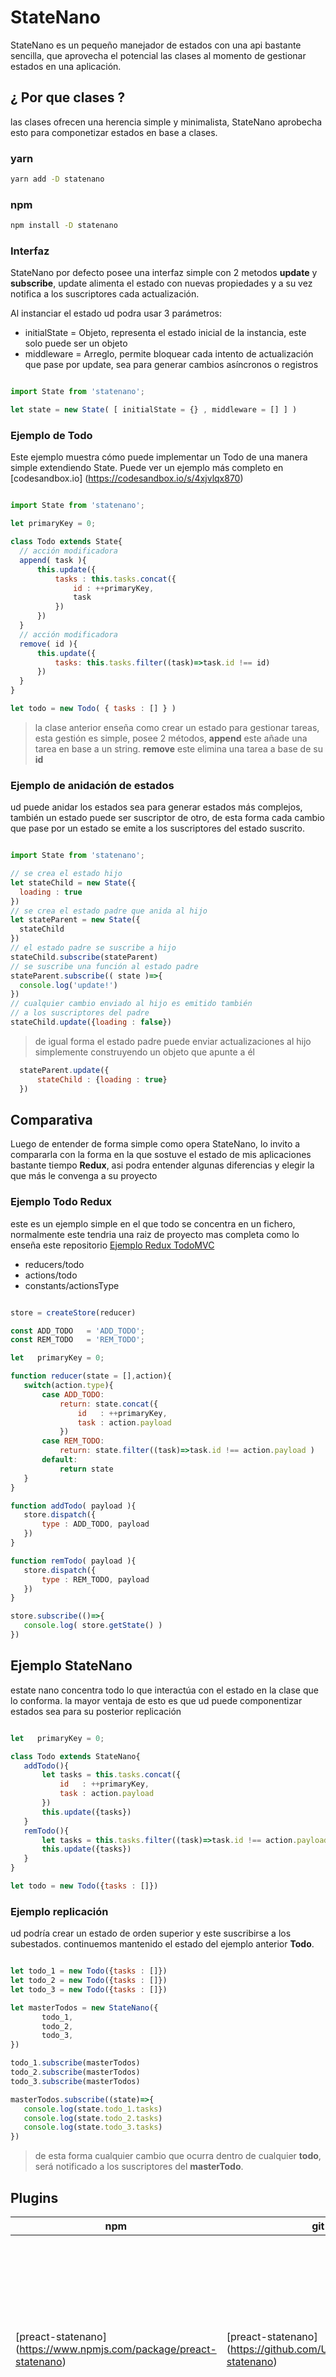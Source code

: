 # StateNano

StateNano es un pequeño manejador de estados con una api bastante sencilla, que aprovecha el potencial las clases al momento de gestionar estados en una aplicación.

## ¿ Por que clases ?

las clases ofrecen una herencia simple y minimalista, StateNano aprobecha esto para componetizar estados en base a clases.

### yarn

```bash
yarn add -D statenano
```
### npm

```bash
npm install -D statenano
```

### Interfaz

StateNano por defecto posee una interfaz simple con 2 metodos **update** y **subscribe**, update alimenta el estado con nuevas propiedades y a su vez notifica a los suscriptores cada actualización.

Al instanciar el estado ud podra usar 3 parámetros:

- initialState = Objeto,  representa el estado inicial de la instancia, este solo puede ser un objeto
- middleware   = Arreglo, permite bloquear cada intento de actualización que pase por update, sea para generar cambios asíncronos o registros

```javascript

import State from 'statenano';

let state = new State( [ initialState = {} , middleware = [] ] )

```

### Ejemplo de Todo

Este ejemplo muestra cómo puede implementar un Todo de una manera simple extendiendo State. Puede ver un ejemplo más completo en [codesandbox.io] (https://codesandbox.io/s/4xjvlqx870)

```javascript

import State from 'statenano';

let primaryKey = 0;

class Todo extends State{
  // acción modificadora
  append( task ){
      this.update({
          tasks : this.tasks.concat({
              id : ++primaryKey,
              task
          })
      })
  }
  // acción modificadora
  remove( id ){
      this.update({
          tasks: this.tasks.filter((task)=>task.id !== id)
      })
  }
}

let todo = new Todo( { tasks : [] } )

```

> la clase anterior enseña como crear un estado para gestionar tareas, esta gestión es simple, posee 2 métodos, **append** este añade una tarea en base a un string. **remove** este elimina una tarea a base de su **id**

### Ejemplo de anidación de estados

ud puede anidar los estados sea para generar estados más complejos, también un estado puede ser suscriptor de otro, de esta forma cada cambio que pase por un estado se emite a los suscriptores del estado suscrito.

```javascript

import State from 'statenano';

// se crea el estado hijo
let stateChild = new State({
  loading : true
})
// se crea el estado padre que anida al hijo
let stateParent = new State({
  stateChild
})
// el estado padre se suscribe a hijo
stateChild.subscribe(stateParent)
// se suscribe una función al estado padre
stateParent.subscribe(( state )=>{
  console.log('update!')
})
// cualquier cambio enviado al hijo es emitido también
// a los suscriptores del padre
stateChild.update({loading : false})

```

> de igual forma el estado padre puede enviar actualizaciones al hijo simplemente construyendo un objeto que apunte a él

```javascript
  stateParent.update({
      stateChild : {loading : true}
  })
```

## Comparativa

Luego de entender de forma simple como opera StateNano, lo invito a compararla con la forma en la que sostuve el estado de mis aplicaciones bastante tiempo **Redux**, asi podra entender algunas diferencias y elegir la que más le convenga a su proyecto

### Ejemplo Todo Redux

este es un ejemplo simple en el que todo se concentra en un fichero, normalmente este tendria una raiz de proyecto mas completa como lo enseña este repositorio [Ejemplo Redux TodoMVC](https://github.com/reactjs/redux/tree/master/examples/todomvc/src)

- reducers/todo
- actions/todo
- constants/actionsType

``` javascript

store = createStore(reducer)

const ADD_TODO   = 'ADD_TODO';
const REM_TODO   = 'REM_TODO';

let   primaryKey = 0;

function reducer(state = [],action){
   switch(action.type){
       case ADD_TODO:
           return: state.concat({
               id   : ++primaryKey,
               task : action.payload
           })
       case REM_TODO:
           return: state.filter((task)=>task.id !== action.payload )
       default:
           return state
   }
}

function addTodo( payload ){
   store.dispatch({
       type : ADD_TODO, payload
   })
}

function remTodo( payload ){
   store.dispatch({
       type : REM_TODO, payload
   })
}

store.subscribe(()=>{
   console.log( store.getState() )
})

```

## Ejemplo StateNano

estate nano concentra todo lo que interactúa con  el estado en la clase que lo conforma. la mayor ventaja de esto es que ud puede componentizar estados sea para su posterior replicación

```javascript

let   primaryKey = 0;

class Todo extends StateNano{
   addTodo(){
       let tasks = this.tasks.concat({
           id   : ++primaryKey,
           task : action.payload
       })
       this.update({tasks})
   }
   remTodo(){
       let tasks = this.tasks.filter((task)=>task.id !== action.payload )
       this.update({tasks})
   }
}

let todo = new Todo({tasks : []})

```
### Ejemplo replicación

ud podría crear un estado de orden superior y este suscribirse a los subestados. continuemos mantenido el estado del ejemplo anterior **Todo**.

```javascript

let todo_1 = new Todo({tasks : []})
let todo_2 = new Todo({tasks : []})
let todo_3 = new Todo({tasks : []})

let masterTodos = new StateNano({
       todo_1,
       todo_2,
       todo_3,
})

todo_1.subscribe(masterTodos)
todo_2.subscribe(masterTodos)
todo_3.subscribe(masterTodos)

masterTodos.subscribe((state)=>{
   console.log(state.todo_1.tasks)
   console.log(state.todo_2.tasks)
   console.log(state.todo_3.tasks)
})

```
> de esta forma cualquier cambio que ocurra dentro de cualquier **todo**, será notificado a los suscriptores del **masterTodo**. 


## Plugins

| npm | git | uso |
|-----|-----|-----|
| [preact-statenano] (https://www.npmjs.com/package/preact-statenano) | [preact-statenano] (https://github.com/UpperCod/preact-statenano) | es una pequeña biblioteca que permite sincronizar eventos de estado creados sobre la base de StateNano con componentes creados con preact todo gracias a los componentes de alto orden. |